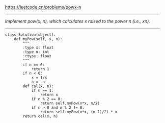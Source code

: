 https://leetcode.cn/problems/powx-n
***
*Implement pow(x, n), which calculates x raised to the power n (i.e., xn).*
***
```
class Solution(object):
    def myPow(self, x, n):
        """
        :type x: float
        :type n: int
        :rtype: float
        """
        if n == 0:
            return 1
        if n < 0:
            x = 1/x
            n = -n
        def cal(x, n):
            if n == 1:
                return x
            if n % 2 == 0:
                return self.myPow(x*x, n/2)
            if n > 0 and n % 2 != 0:
                return self.myPow(x*x, (n-1)/2) * x
        return cal(x, n)
